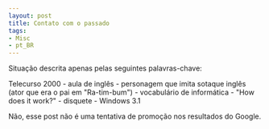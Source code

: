 ```yaml
---
layout: post
title: Contato com o passado
tags:
- Misc
- pt_BR
---
```


Situação descrita apenas pelas seguintes palavras-chave:

Telecurso 2000 - aula de inglês - personagem que imita sotaque inglês (ator que era o pai em "Ra-tim-bum") - vocabulário de informática - "How does it work?" - disquete - Windows 3.1


Não, esse post não é uma tentativa de promoção nos resultados do Google.
